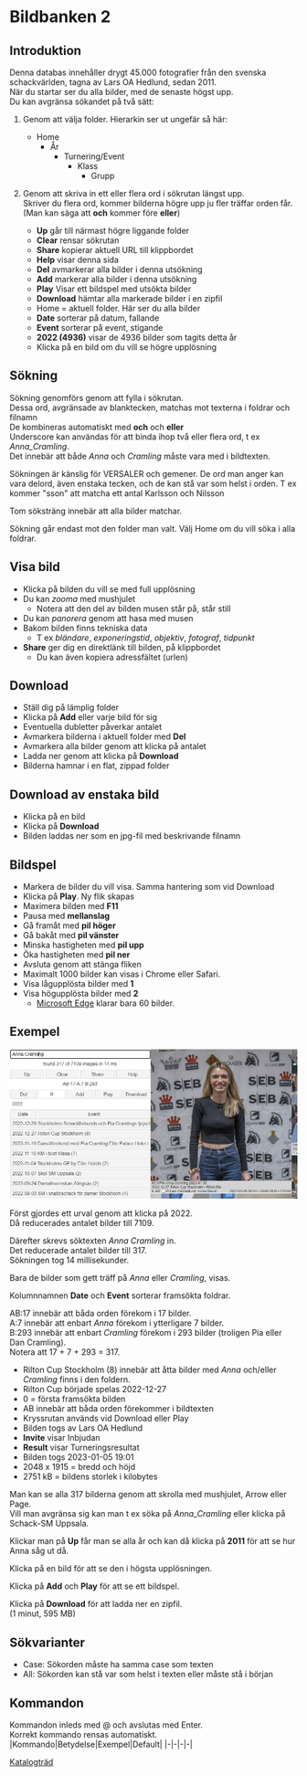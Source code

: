# Bildbanken 2

## Introduktion

Denna databas innehåller drygt 45.000 fotografier från den svenska schackvärlden, tagna av Lars OA Hedlund, sedan 2011.  
När du startar ser du alla bilder, med de senaste högst upp.  
Du kan avgränsa sökandet på två sätt:

1. Genom att välja folder. Hierarkin ser ut ungefär så här:
	* Home
		* År
			* Turnering/Event
				* Klass
					* Grupp

2. Genom att skriva in ett eller flera ord i sökrutan längst upp.  
	Skriver du flera ord, kommer bilderna högre upp ju fler träffar orden får.  
	(Man kan säga att **och** kommer före **eller**)

	* **Up** går till närmast högre liggande folder
	* **Clear** rensar sökrutan
	* **Share** kopierar aktuell URL till klippbordet
	* **Help** visar denna sida
	* **Del** avmarkerar alla bilder i denna utsökning
	* **Add** markerar alla bilder i denna utsökning
	* **Play** Visar ett bildspel med utsökta bilder
	* **Download** hämtar alla markerade bilder i en zipfil
	* Home = aktuell folder. Här ser du alla bilder
	* **Date** sorterar på datum, fallande
	* **Event** sorterar på event, stigande
	* **2022 (4936)** visar de 4936 bilder som tagits detta år
	* Klicka på en bild om du vill se högre upplösning

## Sökning

Sökning genomförs genom att fylla i sökrutan.  
Dessa ord, avgränsade av blanktecken, matchas mot texterna i foldrar och filnamn  
De kombineras automatiskt med **och** och **eller**  
Underscore kan användas för att binda ihop två eller flera ord, t ex *Anna_Cramling*.  
Det innebär att både *Anna* och *Cramling* måste vara med i bildtexten.

Sökningen är känslig för VERSALER och gemener.
De ord man anger kan vara delord, även enstaka tecken, och de kan stå var som helst i orden. T ex kommer "sson" att matcha ett antal Karlsson och Nilsson  

Tom söksträng innebär att alla bilder matchar.

Sökning går endast mot den folder man valt. Välj Home om du vill söka i alla foldrar.

## Visa bild
* Klicka på bilden du vill se med full upplösning
* Du kan *zooma* med mushjulet
	* Notera att den del av bilden musen står på, står still
* Du kan *panorera* genom att hasa med musen
* Bakom bilden finns tekniska data
	* T ex *bländare*, *exponeringstid*, *objektiv*, *fotograf*, *tidpunkt*
* **Share** ger dig en direktlänk till bilden, på klippbordet
	* Du kan även kopiera adressfältet (urlen)

## Download

* Ställ dig på lämplig folder
* Klicka på **Add** eller varje bild för sig
* Eventuella dubletter påverkar antalet
* Avmarkera bilderna i aktuell folder med **Del**
* Avmarkera alla bilder genom att klicka på antalet
* Ladda ner genom att klicka på **Download**
* Bilderna hamnar i en flat, zippad folder

## Download av enstaka bild

* Klicka på en bild
* Klicka på **Download**
* Bilden laddas ner som en jpg-fil med beskrivande filnamn

## Bildspel

* Markera de bilder du vill visa. Samma hantering som vid Download
* Klicka på **Play**. Ny flik skapas
* Maximera bilden med **F11**
* Pausa med **mellanslag**
* Gå framåt med **pil höger**
* Gå bakåt med **pil vänster**
* Minska hastigheten med **pil upp**
* Öka hastigheten med **pil ner**
* Avsluta genom att stänga fliken
* Maximalt 1000 bilder kan visas i Chrome eller Safari.
* Visa lågupplösta bilder med **1**
* Visa högupplösta bilder med **2**
	* [Microsoft Edge](https://www.geeksforgeeks.org/maximum-length-of-a-url-in-different-browsers/) klarar bara 60 bilder.

## Exempel

![Example](AnnaCramling.jpg)

Först gjordes ett urval genom att klicka på 2022.  
Då reducerades antalet bilder till 7109.  

Därefter skrevs söktexten *Anna Cramling* in.  
Det reducerade antalet bilder till 317.  
Sökningen tog 14 millisekunder.

Bara de bilder som gett träff på *Anna* eller *Cramling*, visas.

Kolumnnamnen **Date** och **Event** sorterar framsökta foldrar.

AB:17 innebär att båda orden förekom i 17 bilder.  
A:7 innebär att enbart *Anna* förekom i ytterligare 7 bilder.  
B:293 innebär att enbart *Cramling* förekom i 293 bilder (troligen Pia eller Dan Cramling).  
Notera att 17 + 7 + 293 = 317.

* Rilton Cup Stockholm (8) innebär att åtta bilder med *Anna* och/eller *Cramling* finns i den foldern.
* Rilton Cup började spelas 2022-12-27
* 0 = första framsökta bilden
* AB innebär att båda orden förekommer i bildtexten
* Kryssrutan används vid Download eller Play
* Bilden togs av Lars OA Hedlund
* **Invite** visar Inbjudan
* **Result** visar Turneringsresultat
* Bilden togs 2023-01-05 19:01
* 2048 x 1915 = bredd och höjd
* 2751 kB = bildens storlek i kilobytes

Man kan se alla 317 bilderna genom att skrolla med mushjulet, Arrow eller Page.  
Vill man avgränsa sig kan man t ex söka på *Anna_Cramling* eller klicka på Schack-SM Uppsala. 

Klickar man på **Up** får man se alla år och kan då klicka på **2011** för att se hur Anna såg ut då.

Klicka på en bild för att se den i högsta upplösningen.

Klicka på **Add** och **Play** för att se ett bildspel.

Klicka på **Download** för att ladda ner en zipfil.  
(1 minut, 595 MB)

## Sökvarianter

* Case: Sökorden måste ha samma case som texten
* All: Sökorden kan stå var som helst i texten eller måste stå i början

## Kommandon
Kommandon inleds med @ och avslutas med Enter.  
Korrekt kommando rensas automatiskt.
|Kommando|Betydelse|Exempel|Default|
|-|-|-|-|

[Katalogträd](https://storage.googleapis.com/bildbanken2/index.html?tree=)